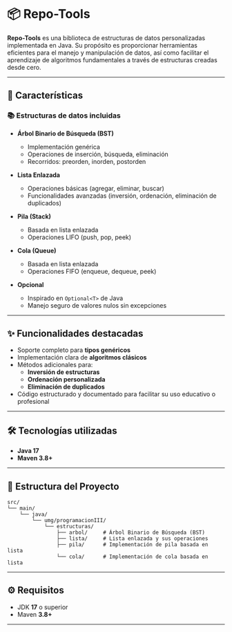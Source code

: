 # 📦 Repo-Tools

**Repo-Tools** es una biblioteca de estructuras de datos personalizadas implementada en Java. Su propósito es proporcionar herramientas eficientes para el manejo y manipulación de datos, así como facilitar el aprendizaje de algoritmos fundamentales a través de estructuras creadas desde cero.

---

## 🚀 Características

### 📚 Estructuras de datos incluidas

- **Árbol Binario de Búsqueda (BST)**  
  - Implementación genérica  
  - Operaciones de inserción, búsqueda, eliminación  
  - Recorridos: preorden, inorden, postorden  

- **Lista Enlazada**  
  - Operaciones básicas (agregar, eliminar, buscar)  
  - Funcionalidades avanzadas (inversión, ordenación, eliminación de duplicados)  

- **Pila (Stack)**  
  - Basada en lista enlazada  
  - Operaciones LIFO (push, pop, peek)  

- **Cola (Queue)**  
  - Basada en lista enlazada  
  - Operaciones FIFO (enqueue, dequeue, peek)  

- **Opcional**  
  - Inspirado en `Optional<T>` de Java  
  - Manejo seguro de valores nulos sin excepciones  

---

## ✨ Funcionalidades destacadas

- Soporte completo para **tipos genéricos**
- Implementación clara de **algoritmos clásicos**
- Métodos adicionales para:
  - **Inversión de estructuras**
  - **Ordenación personalizada**
  - **Eliminación de duplicados**
- Código estructurado y documentado para facilitar su uso educativo o profesional

---

## 🛠️ Tecnologías utilizadas

- **Java 17**
- **Maven 3.8+**

---

## 📁 Estructura del Proyecto

```
src/
└── main/
    └── java/
        └── umg/programacionIII/
            └── estructuras/
                ├── arbol/     # Árbol Binario de Búsqueda (BST)
                ├── lista/     # Lista enlazada y sus operaciones
                ├── pila/      # Implementación de pila basada en lista
                └── cola/      # Implementación de cola basada en lista
```

---

## ⚙️ Requisitos

- JDK **17** o superior  
- Maven **3.8+**

---

